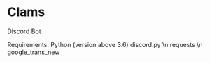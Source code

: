 # Clams

Discord Bot

Requirements:
    Python (version above 3.6)
    discord.py \n
    requests \n
    google_trans_new
